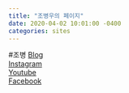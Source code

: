 ```yaml
---
title: "조병우의 페이지"
date: 2020-04-02 10:01:00 -0400
categories: sites
---
```


#조병 
[Blog](https://byungwoojoe.github.io/)   
[Instagram](https://www.instagram.com/byungwoo_joe/)   
[Youtube](http://youtube.com/byungwoojoe)   
[Facebook](https://www.facebook.com/byungwoo.joe)
